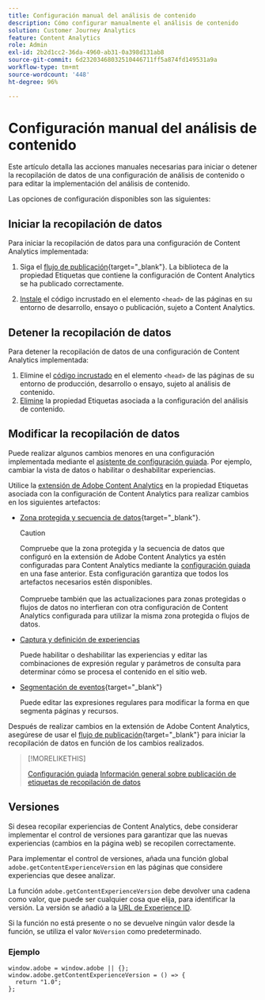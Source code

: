 ```yaml
---
title: Configuración manual del análisis de contenido
description: Cómo configurar manualmente el análisis de contenido
solution: Customer Journey Analytics
feature: Content Analytics
role: Admin
exl-id: 2b2d1cc2-36da-4960-ab31-0a398d131ab8
source-git-commit: 6d23203468032510446711ff5a874fd149531a9a
workflow-type: tm+mt
source-wordcount: '448'
ht-degree: 96%

---
```


# Configuración manual del análisis de contenido

Este artículo detalla las acciones manuales necesarias para iniciar o detener la recopilación de datos de una configuración de análisis de contenido o para editar la implementación del análisis de contenido.

Las opciones de configuración disponibles son las siguientes:

## Iniciar la recopilación de datos

Para iniciar la recopilación de datos para una configuración de Content Analytics implementada:

1. Siga el [flujo de publicación](https://experienceleague.adobe.com/es/docs/experience-platform/tags/publish/overview){target="_blank"}. La biblioteca de la propiedad Etiquetas que contiene la configuración de Content Analytics se ha publicado correctamente.

1. [Instale](https://experienceleague.adobe.com/es/docs/experience-platform/tags/publish/environments/environments#installation) el código incrustado en el elemento `<head>` de las páginas en su entorno de desarrollo, ensayo o publicación, sujeto a Content Analytics.


## Detener la recopilación de datos

Para detener la recopilación de datos de una configuración de Content Analytics implementada:

1. Elimine el [código incrustado](https://experienceleague.adobe.com/es/docs/experience-platform/tags/publish/environments/environments) en el elemento `<head>` de las páginas de su entorno de producción, desarrollo o ensayo, sujeto al análisis de contenido.
1. [Elimine](https://experienceleague.adobe.com/es/docs/experience-platform/tags/publish/overview) la propiedad Etiquetas asociada a la configuración del análisis de contenido.



## Modificar la recopilación de datos

Puede realizar algunos cambios menores en una configuración implementada mediante el [asistente de configuración guiada](guided.md). Por ejemplo, cambiar la vista de datos o habilitar o deshabilitar experiencias.

Utilice la [extensión de Adobe Content Analytics](https://experienceleague.adobe.com/es/docs/experience-platform/tags/extensions/client/content-analytics/overview) en la propiedad Etiquetas asociada con la configuración de Content Analytics para realizar cambios en los siguientes artefactos:

* [Zona protegida y secuencia de datos](https://experienceleague.adobe.com/es/docs/experience-platform/tags/extensions/client/content-analytics/overview#configure-datastreams){target="_blank"}.

  >[!CAUTION]
  >
  >Compruebe que la zona protegida y la secuencia de datos que configuró en la extensión de Adobe Content Analytics ya estén configuradas para Content Analytics mediante la [configuración guiada](guided.md) en una fase anterior. Esta configuración garantiza que todos los artefactos necesarios estén disponibles.<br/><br/>Compruebe también que las actualizaciones para zonas protegidas o flujos de datos no interfieran con otra configuración de Content Analytics configurada para utilizar la misma zona protegida o flujos de datos.
  >

* [Captura y definición de experiencias](https://experienceleague.adobe.com/es/docs/experience-platform/tags/extensions/client/content-analytics/overview?lang=en#configure-experience-capture-and-definition)

  Puede habilitar o deshabilitar las experiencias y editar las combinaciones de expresión regular y parámetros de consulta para determinar cómo se procesa el contenido en el sitio web.

* [Segmentación de eventos](https://experienceleague.adobe.com/en/docs/experience-platform/tags/extensions/client/content-analytics/overview#configure-event-segmenting){target="_blank"}

  Puede editar las expresiones regulares para modificar la forma en que segmenta páginas y recursos.


Después de realizar cambios en la extensión de Adobe Content Analytics, asegúrese de usar el [flujo de publicación](https://experienceleague.adobe.com/es/docs/experience-platform/tags/publish/overview){target="_blank"} para iniciar la recopilación de datos en función de los cambios realizados.



>[!MORELIKETHIS]
>
>[Configuración guiada](guided.md)
>[Información general sobre publicación de etiquetas de recopilación de datos](https://experienceleague.adobe.com/es/docs/experience-platform/tags/publish/overview)
>


## Versiones

Si desea recopilar experiencias de Content Analytics, debe considerar implementar el control de versiones para garantizar que las nuevas experiencias (cambios en la página web) se recopilen correctamente.

Para implementar el control de versiones, añada una función global `adobe.getContentExperienceVersion` en las páginas que considere experiencias que desee analizar.

La función `adobe.getContentExperienceVersion` debe devolver una cadena como valor, que puede ser cualquier cosa que elija, para identificar la versión. La versión se añadió a la [URL de Experience ID](/help/content-analytics/report/components.md#experience-metadata).

Si la función no está presente o no se devuelve ningún valor desde la función, se utiliza el valor `NoVersion` como predeterminado.

### Ejemplo

```
window.adobe = window.adobe || {};
window.adobe.getContentExperienceVersion = () => {
  return "1.0";
};
```
